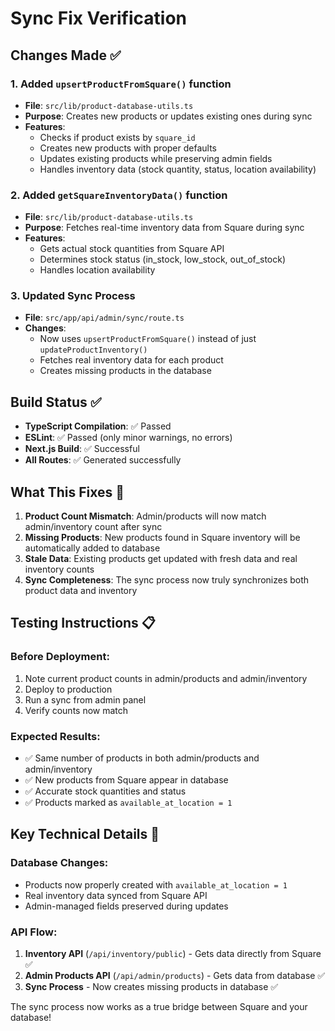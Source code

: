 # Sync Fix Verification

## Changes Made ✅

### 1. Added `upsertProductFromSquare()` function
- **File**: `src/lib/product-database-utils.ts`
- **Purpose**: Creates new products or updates existing ones during sync
- **Features**:
  - Checks if product exists by `square_id`
  - Creates new products with proper defaults
  - Updates existing products while preserving admin fields
  - Handles inventory data (stock quantity, status, location availability)

### 2. Added `getSquareInventoryData()` function
- **File**: `src/lib/product-database-utils.ts`
- **Purpose**: Fetches real-time inventory data from Square during sync
- **Features**:
  - Gets actual stock quantities from Square API
  - Determines stock status (in_stock, low_stock, out_of_stock)
  - Handles location availability

### 3. Updated Sync Process
- **File**: `src/app/api/admin/sync/route.ts`
- **Changes**:
  - Now uses `upsertProductFromSquare()` instead of just `updateProductInventory()`
  - Fetches real inventory data for each product
  - Creates missing products in the database

## Build Status ✅

- **TypeScript Compilation**: ✅ Passed
- **ESLint**: ✅ Passed (only minor warnings, no errors)
- **Next.js Build**: ✅ Successful
- **All Routes**: ✅ Generated successfully

## What This Fixes 🎯

1. **Product Count Mismatch**: Admin/products will now match admin/inventory count after sync
2. **Missing Products**: New products found in Square inventory will be automatically added to database
3. **Stale Data**: Existing products get updated with fresh data and real inventory counts
4. **Sync Completeness**: The sync process now truly synchronizes both product data and inventory

## Testing Instructions 📋

### Before Deployment:
1. Note current product counts in admin/products and admin/inventory
2. Deploy to production
3. Run a sync from admin panel
4. Verify counts now match

### Expected Results:
- ✅ Same number of products in both admin/products and admin/inventory
- ✅ New products from Square appear in database
- ✅ Accurate stock quantities and status
- ✅ Products marked as `available_at_location = 1`

## Key Technical Details 🔧

### Database Changes:
- Products now properly created with `available_at_location = 1`
- Real inventory data synced from Square API
- Admin-managed fields preserved during updates

### API Flow:
1. **Inventory API** (`/api/inventory/public`) - Gets data directly from Square ✅
2. **Admin Products API** (`/api/admin/products`) - Gets data from database ✅
3. **Sync Process** - Now creates missing products in database ✅

The sync process now works as a true bridge between Square and your database!
